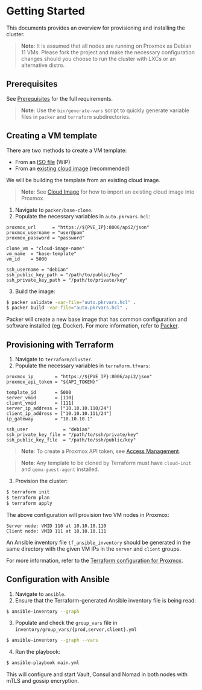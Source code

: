 # Getting Started

This documents provides an overview for provisioning and installing the cluster.

>**Note**: It is assumed that all nodes are running on Proxmox as Debian 11 VMs.
>Please fork the project and make the necessary configuration changes should you
>choose to run the cluster with LXCs or an alternative distro.

## Prerequisites

See [Prerequisites](prerequisites.md) for the full requirements.

>**Note**: Use the `bin/generate-vars` script to quickly generate variable files
>in `packer` and `terraform` subdirectories.

## Creating a VM template

There are two methods to create a VM template:

- From an [ISO file](./images/packer.md#proxmox-iso) (WIP)
- From an [existing cloud image](./images/packer.md#proxmox-clone) (recommended)

We will be building the template from an existing cloud image.

>**Note**: See [Cloud Image](images/cloud_image.md) for how to import an
>existing cloud image into Proxmox.

1. Navigate to `packer/base-clone`.
2. Populate the necessary variables in `auto.pkrvars.hcl`:

```hcl
proxmox_url      = "https://${PVE_IP}:8006/api2/json"
proxmox_username = "user@pam"
proxmox_password = "password"

clone_vm = "cloud-image-name"
vm_name  = "base-template"
vm_id    = 5000

ssh_username = "debian"
ssh_public_key_path = "/path/to/public/key"
ssh_private_key_path = "/path/to/private/key"
```

3. Build the image:

```bash
$ packer validate -var-file="auto.pkrvars.hcl" .
$ packer build -var-file="auto.pkrvars.hcl" .
```

Packer will create a new base image that has common configuration and
software installed (eg. Docker). For more information, refer to
[Packer](./images/packer.md#proxmox-clone).

## Provisioning with Terraform

1. Navigate to `terraform/cluster`.
2. Populate the necessary variables in `terraform.tfvars`:

```hcl
proxmox_ip        = "https://${PVE_IP}:8006/api2/json"
proxmox_api_token = "${API_TOKEN}"

template_id       = 5000
server_vmid       = [110]
client_vmid       = [111]
server_ip_address = ["10.10.10.110/24"]
client_ip_address = ["10.10.10.111/24"]
ip_gateway        = "10.10.10.1"

ssh_user             = "debian"
ssh_private_key_file = "/path/to/ssh/private/key"
ssh_public_key_file  = "/path/to/ssh/public/key"
```

>**Note**: To create a Proxmox API token, see [Access
>Management](./terraform/proxmox.md#access-management).

>**Note**: Any template to be cloned by Terraform must have `cloud-init` and
>`qemu-guest-agent` installed.

3. Provision the cluster:

```bash
$ terraform init
$ terraform plan
$ terraform apply
```

The above configuration will provision two VM nodes in Proxmox:

```
Server node: VMID 110 at 10.10.10.110
Client node: VMID 111 at 10.10.10.111
```

An Ansible inventory file `tf_ansible_inventory` should be generated in the same
directory with the given VM IPs in the `server` and `client` groups.

For more information, refer to the [Terraform configuration for
Proxmox](terraform/proxmox.md).

## Configuration with Ansible

1. Navigate to `ansible`.
2. Ensure that the Terraform-generated Ansible inventory file is being read:

```bash
$ ansible-inventory --graph
```

3. Populate and check the `group_vars` file in
   `inventory/group_vars/{prod,server,client}.yml`

```bash
$ ansible-inventory --graph --vars
```

4. Run the playbook:

```bash
$ ansible-playbook main.yml
```

This will configure and start Vault, Consul and Nomad in both nodes with mTLS
and gossip encryption.
